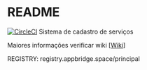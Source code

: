 # README

[![CircleCI](https://circleci.com/gh/nonatojunior/principal.svg?style=svg)](https://circleci.com/gh/regismesquita/principal)
Sistema de cadastro de serviços

Maiores informações verificar wiki [[Wiki](https://github.com/nonatojunior/principal/wiki)]

REGISTRY: registry.appbridge.space/principal
